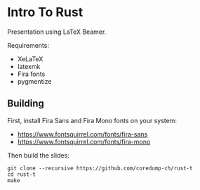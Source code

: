 # Intro To Rust

Presentation using LaTeX Beamer.

Requirements:

- XeLaTeX
- latexmk
- Fira fonts
- pygmentize

## Building

First, install Fira Sans and Fira Mono fonts on your system:

- https://www.fontsquirrel.com/fonts/fira-sans
- https://www.fontsquirrel.com/fonts/fira-mono

Then build the slides:

    git clone --recursive https://github.com/coredump-ch/rust-t
    cd rust-t
    make
